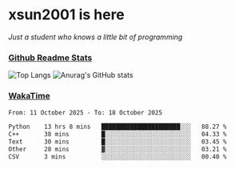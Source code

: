 # xsun2001 is here

*Just a student who knows a little bit of programming*

### [Github Readme Stats](https://github.com/anuraghazra/github-readme-stats)

![Top Langs](https://github-readme-stats.vercel.app/api/top-langs/?username=xsun2001&layout=compact&theme=radical) ![Anurag's GitHub stats](https://github-readme-stats.vercel.app/api?username=xsun2001&show_icons=true&theme=radical)

### [WakaTime](https://wakatime.com)

<!--START_SECTION:waka-->

```txt
From: 11 October 2025 - To: 18 October 2025

Python    13 hrs 8 mins   ██████████████████████░░░   88.27 %
C++       38 mins         █░░░░░░░░░░░░░░░░░░░░░░░░   04.33 %
Text      30 mins         █░░░░░░░░░░░░░░░░░░░░░░░░   03.45 %
Other     28 mins         ▓░░░░░░░░░░░░░░░░░░░░░░░░   03.21 %
CSV       3 mins          ░░░░░░░░░░░░░░░░░░░░░░░░░   00.40 %
```

<!--END_SECTION:waka-->
